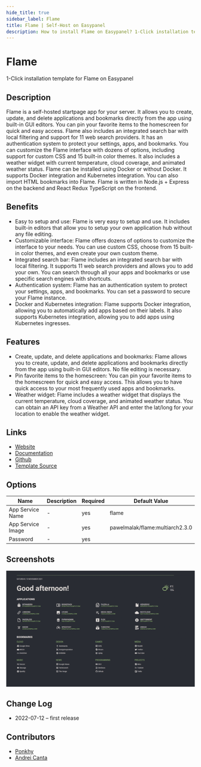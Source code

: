 ```yaml
---
hide_title: true
sidebar_label: Flame
title: Flame | Self-Host on Easypanel
description: How to install Flame on Easypanel? 1-Click installation template for Flame on Easypanel
---
```


<!-- generated -->

# Flame

1-Click installation template for Flame on Easypanel

## Description

Flame is a self-hosted startpage app for your server. It allows you to create, update, and delete applications and bookmarks directly from the app using built-in GUI editors. You can pin your favorite items to the homescreen for quick and easy access. Flame also includes an integrated search bar with local filtering and support for 11 web search providers. It has an authentication system to protect your settings, apps, and bookmarks. You can customize the Flame interface with dozens of options, including support for custom CSS and 15 built-in color themes. It also includes a weather widget with current temperature, cloud coverage, and animated weather status. Flame can be installed using Docker or without Docker. It supports Docker integration and Kubernetes integration. You can also import HTML bookmarks into Flame. Flame is written in Node.js + Express on the backend and React Redux TypeScript on the frontend.

## Benefits

- Easy to setup and use: Flame is very easy to setup and use. It includes built-in editors that allow you to setup your own application hub without any file editing.
- Customizable interface: Flame offers dozens of options to customize the interface to your needs. You can use custom CSS, choose from 15 built-in color themes, and even create your own custom theme.
- Integrated search bar: Flame includes an integrated search bar with local filtering. It supports 11 web search providers and allows you to add your own. You can search through all your apps and bookmarks or use specific search engines with shortcuts.
- Authentication system: Flame has an authentication system to protect your settings, apps, and bookmarks. You can set a password to secure your Flame instance.
- Docker and Kubernetes integration: Flame supports Docker integration, allowing you to automatically add apps based on their labels. It also supports Kubernetes integration, allowing you to add apps using Kubernetes ingresses.

## Features

- Create, update, and delete applications and bookmarks: Flame allows you to create, update, and delete applications and bookmarks directly from the app using built-in GUI editors. No file editing is necessary.
- Pin favorite items to the homescreen: You can pin your favorite items to the homescreen for quick and easy access. This allows you to have quick access to your most frequently used apps and bookmarks.
- Weather widget: Flame includes a weather widget that displays the current temperature, cloud coverage, and animated weather status. You can obtain an API key from a Weather API and enter the lat/long for your location to enable the weather widget.

## Links

- [Website](https://github.com/pawelmalak/flame)
- [Documentation](https://github.com/pawelmalak/flame)
- [Github](https://github.com/pawelmalak/flame)
- [Template Source](https://github.com/easypanel-io/templates/tree/main/templates/flame)

## Options

Name | Description | Required | Default Value
-|-|-|-
App Service Name | - | yes | flame
App Service Image | - | yes | pawelmalak/flame:multiarch2.3.0
Password | - | yes | 

## Screenshots

![Flame Screenshot](./assets/screenshot.png)

## Change Log

- 2022-07-12 – first release

## Contributors

- [Ponkhy](https://github.com/Ponkhy)
- [Andrei Canta](https://github.com/deiucanta)
